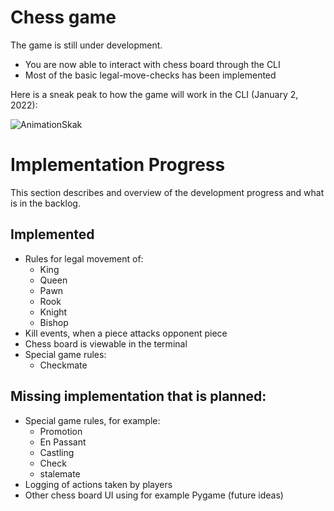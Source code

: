 # Chess game

The game is still under development.
- You are now able to interact with chess board through the CLI
- Most of the basic legal-move-checks has been implemented

Here is a sneak peak to how the game will work in the CLI (January 2, 2022):

![AnimationSkak](https://user-images.githubusercontent.com/51048135/147890366-43fe6e1e-4e33-449d-b684-5ab605037458.gif)


# Implementation Progress
This section describes and overview of the development progress and what is in the backlog.
## Implemented
- Rules for legal movement of:
    - King
    - Queen
    - Pawn
    - Rook
    - Knight
    - Bishop
- Kill events, when a piece attacks opponent piece
- Chess board is viewable in the terminal
- Special game rules:
    - Checkmate

## Missing implementation that is planned:
- Special game rules, for example:
    - Promotion
    - En Passant
    - Castling 
    - Check
    - stalemate
- Logging of actions taken by players
- Other chess board UI using for example Pygame (future ideas)
